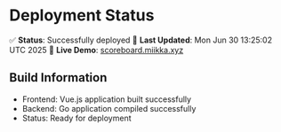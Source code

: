 # Deployment Status

✅ **Status**: Successfully deployed
📅 **Last Updated**: Mon Jun 30 13:25:02 UTC 2025
🔗 **Live Demo**: [scoreboard.miikka.xyz](https://scoreboard.miikka.xyz)

## Build Information
- Frontend: Vue.js application built successfully
- Backend: Go application compiled successfully
- Status: Ready for deployment
